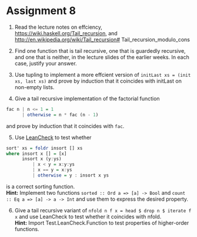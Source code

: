 # Assignment 8

1. Read the lecture notes on effciency,
https://wiki.haskell.org/Tail_recursion, and
http://en.wikipedia.org/wiki/Tail_recursion#
Tail_recursion_modulo_cons

2. Find one function that is tail recursive, one that is guardedly
recursive, and one that is neither, in the lecture slides of the earlier
weeks. In each case, justify your answer.

3. Use tupling to implement a more effcient version of
``initLast xs = (init xs, last xs)`` and prove by induction that
it coincides with initLast on non-empty lists.

4. Give a tail recursive implementation of the factorial function
``` haskell
fac n | n <= 1 = 1
      | otherwise = n * fac (n - 1)
```
and prove by induction that it coincides with ``fac``.

5. Use [LeanCheck](https://github.com/rudymatela/leancheck/blob/master/doc/tutorial.md) to test whether
``` haskell
sort' xs = foldr insort [] xs
where insort x [] = [x]
      insort x (y:ys)
          | x < y = x:y:ys
          | x == y = x:ys
          | otherwise = y : insort x ys
```
is a correct sorting function.  
**Hint:** Implement two functions ``sorted :: Ord a => [a] -> Bool``
and ``count :: Eq a => [a] -> a -> Int`` and use them to express
the desired property.

6. Give a tail recursive variant of
``nfold n f x = head $ drop n $ iterate f x``
and use LeanCheck to test whether it coincides with nfold.  
**Hint:** Import Test.LeanCheck.Function to test properties of
higher-order functions.